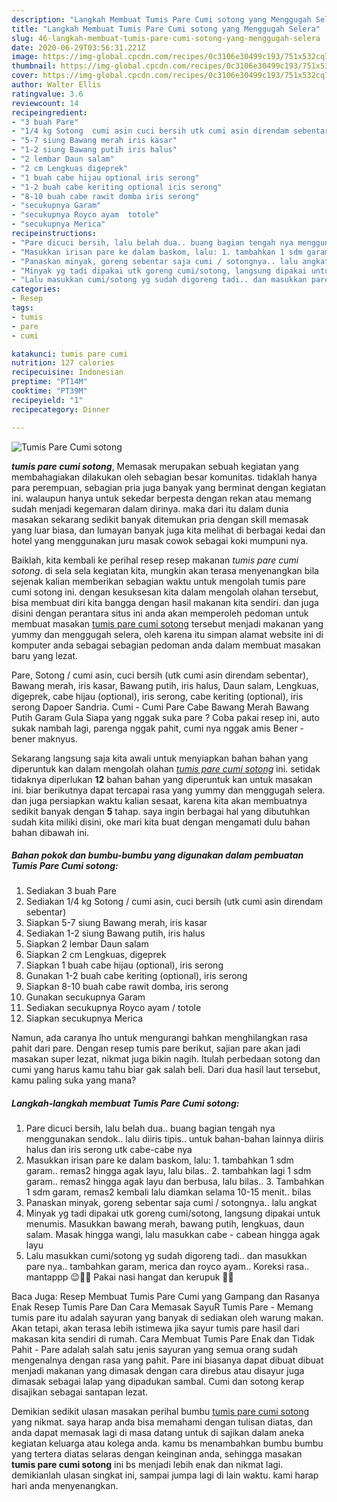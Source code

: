 ```yaml
---
description: "Langkah Membuat Tumis Pare Cumi sotong yang Menggugah Selera"
title: "Langkah Membuat Tumis Pare Cumi sotong yang Menggugah Selera"
slug: 46-langkah-membuat-tumis-pare-cumi-sotong-yang-menggugah-selera
date: 2020-06-29T03:56:31.221Z
image: https://img-global.cpcdn.com/recipes/0c3106e30499c193/751x532cq70/tumis-pare-cumi-sotong-foto-resep-utama.jpg
thumbnail: https://img-global.cpcdn.com/recipes/0c3106e30499c193/751x532cq70/tumis-pare-cumi-sotong-foto-resep-utama.jpg
cover: https://img-global.cpcdn.com/recipes/0c3106e30499c193/751x532cq70/tumis-pare-cumi-sotong-foto-resep-utama.jpg
author: Walter Ellis
ratingvalue: 3.6
reviewcount: 14
recipeingredient:
- "3 buah Pare"
- "1/4 kg Sotong  cumi asin cuci bersih utk cumi asin direndam sebentar"
- "5-7 siung Bawang merah iris kasar"
- "1-2 siung Bawang putih iris halus"
- "2 lembar Daun salam"
- "2 cm Lengkuas digeprek"
- "1 buah cabe hijau optional iris serong"
- "1-2 buah cabe keriting optional iris serong"
- "8-10 buah cabe rawit domba iris serong"
- "secukupnya Garam"
- "secukupnya Royco ayam  totole"
- "secukupnya Merica"
recipeinstructions:
- "Pare dicuci bersih, lalu belah dua.. buang bagian tengah nya menggunakan sendok.. lalu diiris tipis.. untuk bahan-bahan lainnya diiris halus dan iris serong utk cabe-cabe nya"
- "Masukkan irisan pare ke dalam baskom, lalu: 1. tambahkan 1 sdm garam.. remas2 hingga agak layu, lalu bilas.. 2. tambahkan lagi 1 sdm garam.. remas2 hingga agak layu dan berbusa, lalu bilas.. 3. Tambahkan 1 sdm garam, remas2 kembali lalu diamkan selama 10-15 menit.. bilas"
- "Panaskan minyak, goreng sebentar saja cumi / sotongnya.. lalu angkat"
- "Minyak yg tadi dipakai utk goreng cumi/sotong, langsung dipakai untuk menumis. Masukkan bawang merah, bawang putih, lengkuas, daun salam. Masak hingga wangi, lalu masukkan cabe - cabean hingga agak layu"
- "Lalu masukkan cumi/sotong yg sudah digoreng tadi.. dan masukkan pare nya.. tambahkan garam, merica dan royco ayam.. Koreksi rasa.. mantappp 😉👍🏻 Pakai nasi hangat dan kerupuk 🤤🤤"
categories:
- Resep
tags:
- tumis
- pare
- cumi

katakunci: tumis pare cumi 
nutrition: 127 calories
recipecuisine: Indonesian
preptime: "PT14M"
cooktime: "PT39M"
recipeyield: "1"
recipecategory: Dinner

---
```



![Tumis Pare Cumi sotong](https://img-global.cpcdn.com/recipes/0c3106e30499c193/751x532cq70/tumis-pare-cumi-sotong-foto-resep-utama.jpg)

<b><i>tumis pare cumi sotong</i></b>, Memasak merupakan sebuah kegiatan yang membahagiakan dilakukan oleh sebagian besar komunitas. tidaklah hanya para perempuan, sebagian pria juga banyak yang berminat dengan kegiatan ini. walaupun hanya untuk sekedar berpesta dengan rekan atau memang sudah menjadi kegemaran dalam dirinya. maka dari itu dalam dunia masakan sekarang sedikit banyak ditemukan pria dengan skill memasak yang luar biasa, dan lumayan banyak juga kita melihat di berbagai kedai dan hotel yang menggunakan juru masak cowok sebagai koki mumpuni nya.

Baiklah, kita kembali ke perihal resep resep makanan <i>tumis pare cumi sotong</i>. di sela sela kegiatan kita, mungkin akan terasa menyenangkan bila sejenak kalian memberikan sebagian waktu untuk mengolah tumis pare cumi sotong ini. dengan kesuksesan kita dalam mengolah olahan tersebut, bisa membuat diri kita bangga dengan hasil makanan kita sendiri. dan juga disini dengan perantara situs ini anda akan memperoleh pedoman untuk membuat masakan <u>tumis pare cumi sotong</u> tersebut menjadi makanan yang yummy dan menggugah selera, oleh karena itu simpan alamat website ini di komputer anda sebagai sebagian pedoman anda dalam membuat masakan baru yang lezat.

Pare, Sotong / cumi asin, cuci bersih (utk cumi asin direndam sebentar), Bawang merah, iris kasar, Bawang putih, iris halus, Daun salam, Lengkuas, digeprek, cabe hijau (optional), iris serong, cabe keriting (optional), iris serong Dapoer Sandria. Cumi - Cumi Pare Cabe Bawang Merah Bawang Putih Garam Gula Siapa yang nggak suka pare ? Coba pakai resep ini, auto sukak nambah lagi, parenga nggak pahit, cumi nya nggak amis Bener - bener maknyus.


Sekarang langsung saja kita awali untuk menyiapkan bahan bahan yang diperuntuk kan dalam mengolah olahan <u><i>tumis pare cumi sotong</i></u> ini. setidak tidaknya diperlukan <b>12</b> bahan bahan yang diperuntuk kan untuk masakan ini. biar berikutnya dapat tercapai rasa yang yummy dan menggugah selera. dan juga persiapkan waktu kalian sesaat, karena kita akan membuatnya sedikit banyak dengan <b>5</b> tahap. saya ingin berbagai hal yang dibutuhkan sudah kita miliki disini, oke mari kita buat dengan mengamati dulu bahan bahan dibawah ini.

<!--inarticleads1-->

##### Bahan pokok dan bumbu-bumbu yang digunakan dalam pembuatan Tumis Pare Cumi sotong:

1. Sediakan 3 buah Pare
1. Sediakan 1/4 kg Sotong / cumi asin, cuci bersih (utk cumi asin direndam sebentar)
1. Siapkan 5-7 siung Bawang merah, iris kasar
1. Sediakan 1-2 siung Bawang putih, iris halus
1. Siapkan 2 lembar Daun salam
1. Siapkan 2 cm Lengkuas, digeprek
1. Siapkan 1 buah cabe hijau (optional), iris serong
1. Gunakan 1-2 buah cabe keriting (optional), iris serong
1. Siapkan 8-10 buah cabe rawit domba, iris serong
1. Gunakan secukupnya Garam
1. Sediakan secukupnya Royco ayam / totole
1. Siapkan secukupnya Merica


Namun, ada caranya lho untuk mengurangi bahkan menghilangkan rasa pahit dari pare. Dengan resep tumis pare berikut, sajian pare akan jadi masakan super lezat, nikmat juga bikin nagih. Itulah perbedaan sotong dan cumi yang harus kamu tahu biar gak salah beli. Dari dua hasil laut tersebut, kamu paling suka yang mana? 

<!--inarticleads2-->

##### Langkah-langkah membuat Tumis Pare Cumi sotong:

1. Pare dicuci bersih, lalu belah dua.. buang bagian tengah nya menggunakan sendok.. lalu diiris tipis.. untuk bahan-bahan lainnya diiris halus dan iris serong utk cabe-cabe nya
1. Masukkan irisan pare ke dalam baskom, lalu: 1. tambahkan 1 sdm garam.. remas2 hingga agak layu, lalu bilas.. 2. tambahkan lagi 1 sdm garam.. remas2 hingga agak layu dan berbusa, lalu bilas.. 3. Tambahkan 1 sdm garam, remas2 kembali lalu diamkan selama 10-15 menit.. bilas
1. Panaskan minyak, goreng sebentar saja cumi / sotongnya.. lalu angkat
1. Minyak yg tadi dipakai utk goreng cumi/sotong, langsung dipakai untuk menumis. Masukkan bawang merah, bawang putih, lengkuas, daun salam. Masak hingga wangi, lalu masukkan cabe - cabean hingga agak layu
1. Lalu masukkan cumi/sotong yg sudah digoreng tadi.. dan masukkan pare nya.. tambahkan garam, merica dan royco ayam.. Koreksi rasa.. mantappp 😉👍🏻 Pakai nasi hangat dan kerupuk 🤤🤤


Baca Juga: Resep Membuat Tumis Pare Cumi yang Gampang dan Rasanya Enak Resep Tumis Pare Dan Cara Memasak SayuR Tumis Pare - Memang tumis pare itu adalah sayuran yang banyak di sediakan oleh warung makan. Akan tetapi, akan terasa lebih istimewa jika sayur tumis pare hasil dari makasan kita sendiri di rumah. Cara Membuat Tumis Pare Enak dan Tidak Pahit - Pare adalah salah satu jenis sayuran yang semua orang sudah mengenalnya dengan rasa yang pahit. Pare ini biasanya dapat dibuat dibuat menjadi makanan yang dimasak dengan cara direbus atau disayur juga dimasak sebagai lalap yang dipadukan sambal. Cumi dan sotong kerap disajikan sebagai santapan lezat. 

Demikian sedikit ulasan masakan perihal bumbu <u>tumis pare cumi sotong</u> yang nikmat. saya harap anda bisa memahami dengan tulisan diatas, dan anda dapat memasak lagi di masa datang untuk di sajikan dalam aneka kegiatan keluarga atau kolega anda. kamu bs menambahkan bumbu bumbu yang tertera diatas selaras dengan keinginan anda, sehingga masakan <b>tumis pare cumi sotong</b> ini bs menjadi lebih enak dan nikmat lagi. demikianlah ulasan singkat ini, sampai jumpa lagi di lain waktu. kami harap hari anda menyenangkan.
